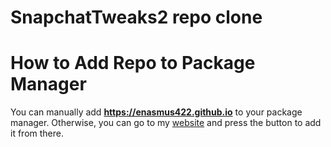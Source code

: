 # SnapchatTweaks2 repo clone

# How to Add Repo to Package Manager
You can manually add **https://enasmus422.github.io** to your package manager. Otherwise, you can go to my [website](https://enasmus422.github.io) and press the button to add it from there. 